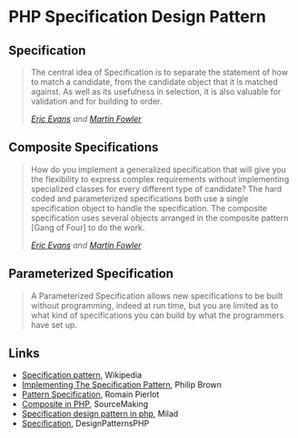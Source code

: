 # PHP Specification Design Pattern

## Specification

> The central idea of Specification is to separate the statement of how to match a candidate, from the
candidate object that it is matched against. As well as its usefulness in selection, it is also valuable for
validation and for building to order.
> 
> <cite>[Eric Evans][1] and [Martin Fowler][1]</cite>

## Composite Specifications

> How do you implement a generalized specification that will give you the flexibility to express complex
requirements without implementing specialized classes for every different type of candidate? The hard
coded and parameterized specifications both use a single specification object to handle the
specification. The composite specification uses several objects arranged in the composite pattern
[Gang of Four] to do the work.
> 
> <cite>[Eric Evans][1] and [Martin Fowler][1]</cite>


## Parameterized Specification

> A Parameterized Specification allows new specifications to be built without programming, indeed at 
> run time, but you are limited as to what kind of specifications you can build by what the programmers 
> have set up.



## Links
- [Specification pattern][2], Wikipedia
- [Implementing The Specification Pattern][3], Philip Brown
- [Pattern Specification][4], Romain Pierlot
- [Composite in PHP][5], SourceMaking
- [Specification design pattern in php][6], Milad
- [Specification][7], DesignPatternsPHP

[1]: https://www.martinfowler.com/apsupp/spec.pdf
[2]: https://en.wikipedia.org/wiki/Specification_pattern
[3]: https://culttt.com/2014/08/25/implementing-specification-pattern
[4]: https://blog.eleven-labs.com/fr/pattern-specification-2/
[5]: https://sourcemaking.com/design_patterns/composite/php
[6]: https://medium.com/@miladev95/specification-design-pattern-in-php-5f392dbfe76c
[7]: https://designpatternsphp.readthedocs.io/en/latest/Behavioral/Specification/README.html